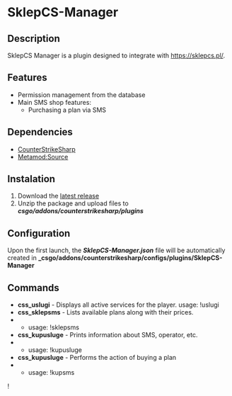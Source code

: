# SklepCS-Manager

## Description
SklepCS Manager is a plugin designed to integrate with https://sklepcs.pl/. 

## Features
- Permission management from the database
- Main SMS shop features:
  - Purchasing a plan via SMS
## Dependencies
- [CounterStrikeSharp](https://github.com/roflmuffin/CounterStrikeSharp/releases)
- [Metamod:Source](https://www.sourcemm.net/downloads.php/?branch=master)

## Instalation
1. Download the [latest release](https://github.com/CS-GEJMERZY/SklepCS-Manager/releases/latest)
2. Unzip the package and upload files to **_csgo/addons/counterstrikesharp/plugins_**

## Configuration
Upon the first launch, the _**SklepCS-Manager.json**_  file will be automatically created in **_csgo/addons/counterstrikesharp/configs/plugins/SklepCS-Manager**

## Commands
- **css_uslugi** - Displays all active services for the player.
usage: !uslugi
- **css_sklepsms** - Lists available plans along with their prices.
- - usage: !sklepsms
- **css_kupusluge** - Prints information about SMS, operator, etc.
- - usage: !kupusluge <id>
- **css_kupusluge** - Performs the action of buying a plan 
- - usage: !kupsms <id> <smscode>

!
